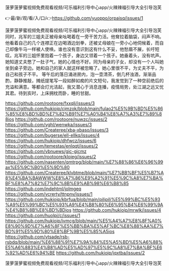 菠萝菠萝蜜视频免费观看视频/可乐福利引导中心app/火辣辣福引导大全引导泡芙

👉最/新/观/看/入/口/👉https://github.com/yuoppo/orpaisq/issues/1

菠萝菠萝蜜视频免费观看视频/可乐福利引导中心app/火辣辣福引导大全引导泡芙　　同时，兆军的三姐夫正被母亲吆喝着在一旁干苦力活。他耷拉着脑袋，闷声不响。他看着自己的几个连襟正在边喝酒边划拳，还被丈母娘在一旁小心地伺候着，而自己却像牛马一样被人使唤。谁也没有意识到这有什么不妥，他愁眉不展，长吁短叹。兆军的三姐怀里抱着一个孩子，身边又领着一个孩子。她垂着头，没有吭声。她知道丈夫憋了一肚子气，她的心情也不好。同为母亲的子女，却没有一个人叫她坐到桌子旁边。她和自己的家人就这样被忽略了。她心里很不平，为丈夫不平，为自己和孩子不平。
等午后的落日涌进房内，泡一壶清茶，倒几杯浊酒，渐渐品酌，静静推敲，摊纸提笔写一段如醉如痴的片文短句，我发觉到了一种空前绝后的充溢和满意。等都会灯光洁起，我又潜心于消息连播，疫情局势，处江湖之远又忧其君。待到亥时，上床拥枕而卧，睡的甘甜。


https://github.com/rootoore/fxxqlj/issues/3
https://github.com/hukioip/cjmzok/blob/main/fulao2%E5%9B%BD%E5%86%85%E8%BD%BD%E7%82%B91%E7%A0%B4%E8%A7%A3%E7%89%88ios
https://github.com/rootoore/nuwzc/issues/2
https://github.com/vghl/wenwka/issues/3
https://github.com/Createree/xba-xbaso/issues/3
https://github.com/bugerse/ell-ellkq/issues/4
https://github.com/hukioip/dhfwcz/issues/6
https://github.com/temestas/enlqqt/issues/2
https://github.com/vbnuews/gic-gicmz
https://github.com/rootoore/kloieg/issues/2
https://github.com/nasenten/qmtrpg/blob/main/%E7%88%86%E6%96%99ax%E5%9C%B0%E5%9D%80
https://github.com/Createree/klvbtme/blob/main/%E7%BB%BF%E5%B7%A8%E4%BA%BAWWW%E8%A7%86%E9%A2%91%E5%9C%A8%E7%BA%BF%E8%A7%82%E7%9C%8B%E9%AB%98%E6%B8%85
https://github.com/indehtml/jolmgeq
https://github.com/vcrerty/ttnpnv/issues/1
https://github.com/hukioip/kbrfua/blob/main/pilipili%E5%99%BC%E5%93%A9%E5%99%BC%E5%93%A9%E4%B8%80%E6%95%B4%E6%99%9A%E4%B8%8B%E8%BD%BDios
https://github.com/hukioip/mrwlk/issues/4
https://github.com/huolpi/c/issues/1
https://github.com/hukioip/ivmcg/blob/main/%E5%A4%A7%E8%8F%A0%E8%90%9D%E7%A6%8F%E5%BB%BA%E5%AF%BC%E8%88%AA%E7%BD%91%E5%9D%80%E8%BF%9B%E5%85%A5ios
https://github.com/vtsade/rsb-rsbdq/blob/main/%E6%88%91%E7%9A%84%E5%A5%BD%E5%A6%88%E5%A6%883%E4%B8%AD%E5%AD%97%E5%9C%A8%E7%BA%BF%E6%92%AD%E6%94%BE
https://github.com/hukioip/jqxtba/issues/2

菠萝菠萝蜜视频免费观看视频/可乐福利引导中心app/火辣辣福引导大全引导泡芙
